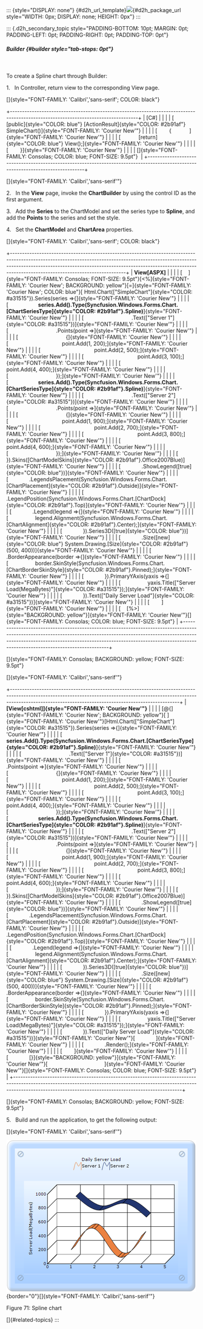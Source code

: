 ::: {style="DISPLAY: none"}
[](ms-xhelp:///?Id=d2h_url_template){#d2h_url_template}![](!package_url!){#d2h_package_url style="WIDTH: 0px; DISPLAY: none; HEIGHT: 0px"}
:::

::: {.d2h_secondary_topic style="PADDING-BOTTOM: 10pt; MARGIN: 0pt; PADDING-LEFT: 0pt; PADDING-RIGHT: 0pt; PADDING-TOP: 0pt"}
##### Builder {#builder style="tab-stops: 0pt"}

 

To create a Spline chart through Builder:

1.   In Controller, return view to the corresponding View page.

[]{style="FONT-FAMILY: 'Calibri','sans-serif'; COLOR: black"} 

+----------------------------------------------------------------------------------------------------------------------------------+
| \[C#\]                                                                                                                           |
|                                                                                                                                  |
| [        [public]{style="COLOR: blue"} [ActionResult]{style="COLOR: #2b91af"} SimpleChart()]{style="FONT-FAMILY: 'Courier New'"} |
|                                                                                                                                  |
| [        {            ]{style="FONT-FAMILY: 'Courier New'"}                                                                      |
|                                                                                                                                  |
| [            [return]{style="COLOR: blue"} View();]{style="FONT-FAMILY: 'Courier New'"}                                          |
|                                                                                                                                  |
| [        }]{style="FONT-FAMILY: 'Courier New'"}                                                                                  |
|                                                                                                                                  |
| []{style="FONT-FAMILY: Consolas; COLOR: blue; FONT-SIZE: 9.5pt"}                                                                 |
+----------------------------------------------------------------------------------------------------------------------------------+

[]{style="FONT-FAMILY: 'Calibri','sans-serif'"} 

2.   In the **View** page, invoke the **ChartBuilder** by using the control ID as the first argument.

3.   Add the **Series** to the ChartModel and set the series type to **Spline**, and add the **Points** to the series and set the style.

4.   Set the **ChartModel** and **ChartArea** properties.

[]{style="FONT-FAMILY: 'Calibri','sans-serif'; COLOR: black"} 

+-----------------------------------------------------------------------------------------------------------------------------------------------------------------------------------------------------------------------------------------------------------------------------------------+
| **View\[ASPX\]**                                                                                                                                                                                                                                                                        |
|                                                                                                                                                                                                                                                                                         |
| [    ]{style="FONT-FAMILY: Consolas; FONT-SIZE: 9.5pt"}[\<%]{style="FONT-FAMILY: 'Courier New'; BACKGROUND: yellow"}[=]{style="FONT-FAMILY: 'Courier New'; COLOR: blue"}[ Html.Chart([\"SimpleChart\"]{style="COLOR: #a31515"}).Series(series =\>{]{style="FONT-FAMILY: 'Courier New'"} |
|                                                                                                                                                                                                                                                                                         |
| [                    **series.Add().Type(Syncfusion.Windows.Forms.Chart.[ChartSeriesType]{style="COLOR: #2b91af"}.Spline)**]{style="FONT-FAMILY: 'Courier New'"}                                                                                                                        |
|                                                                                                                                                                                                                                                                                         |
| [                                .Text([\"Server 1\"]{style="COLOR: #a31515"})]{style="FONT-FAMILY: 'Courier New'"}                                                                                                                                                                     |
|                                                                                                                                                                                                                                                                                         |
| [                                .Points(point =\>]{style="FONT-FAMILY: 'Courier New'"}                                                                                                                                                                                                 |
|                                                                                                                                                                                                                                                                                         |
| [                                {]{style="FONT-FAMILY: 'Courier New'"}                                                                                                                                                                                                                 |
|                                                                                                                                                                                                                                                                                         |
| [                                    point.Add(1, 200);]{style="FONT-FAMILY: 'Courier New'"}                                                                                                                                                                                            |
|                                                                                                                                                                                                                                                                                         |
| [                                    point.Add(2, 500);]{style="FONT-FAMILY: 'Courier New'"}                                                                                                                                                                                            |
|                                                                                                                                                                                                                                                                                         |
| [                                    point.Add(3, 100);]{style="FONT-FAMILY: 'Courier New'"}                                                                                                                                                                                            |
|                                                                                                                                                                                                                                                                                         |
| [                                    point.Add(4, 400);]{style="FONT-FAMILY: 'Courier New'"}                                                                                                                                                                                            |
|                                                                                                                                                                                                                                                                                         |
| [                                });]{style="FONT-FAMILY: 'Courier New'"}                                                                                                                                                                                                               |
|                                                                                                                                                                                                                                                                                         |
| [                    **series.Add().Type(Syncfusion.Windows.Forms.Chart.[ChartSeriesType]{style="COLOR: #2b91af"}.Spline)**]{style="FONT-FAMILY: 'Courier New'"}                                                                                                                        |
|                                                                                                                                                                                                                                                                                         |
| [                                .Text([\"Server 2\"]{style="COLOR: #a31515"})]{style="FONT-FAMILY: 'Courier New'"}                                                                                                                                                                     |
|                                                                                                                                                                                                                                                                                         |
| [                                .Points(point =\>]{style="FONT-FAMILY: 'Courier New'"}                                                                                                                                                                                                 |
|                                                                                                                                                                                                                                                                                         |
| [                                {]{style="FONT-FAMILY: 'Courier New'"}                                                                                                                                                                                                                 |
|                                                                                                                                                                                                                                                                                         |
| [                                    point.Add(1, 900);]{style="FONT-FAMILY: 'Courier New'"}                                                                                                                                                                                            |
|                                                                                                                                                                                                                                                                                         |
| [                                    point.Add(2, 700);]{style="FONT-FAMILY: 'Courier New'"}                                                                                                                                                                                            |
|                                                                                                                                                                                                                                                                                         |
| [                                    point.Add(3, 800);]{style="FONT-FAMILY: 'Courier New'"}                                                                                                                                                                                            |
|                                                                                                                                                                                                                                                                                         |
| [                                    point.Add(4, 600);]{style="FONT-FAMILY: 'Courier New'"}                                                                                                                                                                                            |
|                                                                                                                                                                                                                                                                                         |
| [                                });]{style="FONT-FAMILY: 'Courier New'"}                                                                                                                                                                                                               |
|                                                                                                                                                                                                                                                                                         |
| [            }).Skins([ChartModelSkins]{style="COLOR: #2b91af"}.Office2007Blue)]{style="FONT-FAMILY: 'Courier New'"}                                                                                                                                                                    |
|                                                                                                                                                                                                                                                                                         |
| [              .ShowLegend([true]{style="COLOR: blue"})]{style="FONT-FAMILY: 'Courier New'"}                                                                                                                                                                                            |
|                                                                                                                                                                                                                                                                                         |
| [              .LegendsPlacement(Syncfusion.Windows.Forms.Chart.[ChartPlacement]{style="COLOR: #2b91af"}.Outside)]{style="FONT-FAMILY: 'Courier New'"}                                                                                                                                  |
|                                                                                                                                                                                                                                                                                         |
| [              .LegendPosition(Syncfusion.Windows.Forms.Chart.[ChartDock]{style="COLOR: #2b91af"}.Top)]{style="FONT-FAMILY: 'Courier New'"}                                                                                                                                             |
|                                                                                                                                                                                                                                                                                         |
| [              .Legend(legend =\>{]{style="FONT-FAMILY: 'Courier New'"}                                                                                                                                                                                                                 |
|                                                                                                                                                                                                                                                                                         |
| [                  legend.Alignment(Syncfusion.Windows.Forms.Chart.[ChartAlignment]{style="COLOR: #2b91af"}.Center);]{style="FONT-FAMILY: 'Courier New'"}                                                                                                                               |
|                                                                                                                                                                                                                                                                                         |
| [              }).Series3D([true]{style="COLOR: blue"})]{style="FONT-FAMILY: 'Courier New'"}                                                                                                                                                                                            |
|                                                                                                                                                                                                                                                                                         |
| [              .Size([new]{style="COLOR: blue"} System.Drawing.[Size]{style="COLOR: #2b91af"}(500, 400))]{style="FONT-FAMILY: 'Courier New'"}                                                                                                                                           |
|                                                                                                                                                                                                                                                                                         |
| [              .BorderAppearance(border =\>{]{style="FONT-FAMILY: 'Courier New'"}                                                                                                                                                                                                       |
|                                                                                                                                                                                                                                                                                         |
| [                  border.SkinStyle(Syncfusion.Windows.Forms.Chart.[ChartBorderSkinStyle]{style="COLOR: #2b91af"}.Pinned);]{style="FONT-FAMILY: 'Courier New'"}                                                                                                                         |
|                                                                                                                                                                                                                                                                                         |
| [              }).PrimaryYAxis(yaxis =\>{]{style="FONT-FAMILY: 'Courier New'"}                                                                                                                                                                                                          |
|                                                                                                                                                                                                                                                                                         |
| [                  yaxis.Title([\"Server Load(MegaBytes)\"]{style="COLOR: #a31515"});]{style="FONT-FAMILY: 'Courier New'"}                                                                                                                                                              |
|                                                                                                                                                                                                                                                                                         |
| [              }).Text([\"Daily Server Load\"]{style="COLOR: #a31515"})]{style="FONT-FAMILY: 'Courier New'"}                                                                                                                                                                            |
|                                                                                                                                                                                                                                                                                         |
| [        ]{style="FONT-FAMILY: 'Courier New'"}                                                                                                                                                                                                                                          |
|                                                                                                                                                                                                                                                                                         |
| [    [%\>]{style="BACKGROUND: yellow"}]{style="FONT-FAMILY: 'Courier New'"}[]{style="FONT-FAMILY: Consolas; COLOR: blue; FONT-SIZE: 9.5pt"}                                                                                                                                             |
+-----------------------------------------------------------------------------------------------------------------------------------------------------------------------------------------------------------------------------------------------------------------------------------------+

[]{style="FONT-FAMILY: Consolas; BACKGROUND: yellow; FONT-SIZE: 9.5pt"} 

[]{style="FONT-FAMILY: 'Calibri','sans-serif'"} 

+---------------------------------------------------------------------------------------------------------------------------------------------------------------------------------------------------------------------------------+
| **[View\[cshtml\]]{style="FONT-FAMILY: 'Courier New'"}**                                                                                                                                                                        |
|                                                                                                                                                                                                                                 |
| [\@{]{style="FONT-FAMILY: 'Courier New'; BACKGROUND: yellow"}[ ]{style="FONT-FAMILY: 'Courier New'"}[Html.Chart([\"SimpleChart\"]{style="COLOR: #a31515"}).Series(series =\>{]{style="FONT-FAMILY: 'Courier New'"}              |
|                                                                                                                                                                                                                                 |
| [                    **series.Add().Type(Syncfusion.Windows.Forms.Chart.[ChartSeriesType]{style="COLOR: #2b91af"}.Spline)**]{style="FONT-FAMILY: 'Courier New'"}                                                                |
|                                                                                                                                                                                                                                 |
| [                                .Text([\"Server 1\"]{style="COLOR: #a31515"})]{style="FONT-FAMILY: 'Courier New'"}                                                                                                             |
|                                                                                                                                                                                                                                 |
| [                                .Points(point =\>]{style="FONT-FAMILY: 'Courier New'"}                                                                                                                                         |
|                                                                                                                                                                                                                                 |
| [                                {]{style="FONT-FAMILY: 'Courier New'"}                                                                                                                                                         |
|                                                                                                                                                                                                                                 |
| [                                    point.Add(1, 200);]{style="FONT-FAMILY: 'Courier New'"}                                                                                                                                    |
|                                                                                                                                                                                                                                 |
| [                                    point.Add(2, 500);]{style="FONT-FAMILY: 'Courier New'"}                                                                                                                                    |
|                                                                                                                                                                                                                                 |
| [                                    point.Add(3, 100);]{style="FONT-FAMILY: 'Courier New'"}                                                                                                                                    |
|                                                                                                                                                                                                                                 |
| [                                    point.Add(4, 400);]{style="FONT-FAMILY: 'Courier New'"}                                                                                                                                    |
|                                                                                                                                                                                                                                 |
| [                                });]{style="FONT-FAMILY: 'Courier New'"}                                                                                                                                                       |
|                                                                                                                                                                                                                                 |
| [                    **series.Add().Type(Syncfusion.Windows.Forms.Chart.[ChartSeriesType]{style="COLOR: #2b91af"}.Spline)**]{style="FONT-FAMILY: 'Courier New'"}                                                                |
|                                                                                                                                                                                                                                 |
| [                                .Text([\"Server 2\"]{style="COLOR: #a31515"})]{style="FONT-FAMILY: 'Courier New'"}                                                                                                             |
|                                                                                                                                                                                                                                 |
| [                                .Points(point =\>]{style="FONT-FAMILY: 'Courier New'"}                                                                                                                                         |
|                                                                                                                                                                                                                                 |
| [                                {]{style="FONT-FAMILY: 'Courier New'"}                                                                                                                                                         |
|                                                                                                                                                                                                                                 |
| [                                    point.Add(1, 900);]{style="FONT-FAMILY: 'Courier New'"}                                                                                                                                    |
|                                                                                                                                                                                                                                 |
| [                                    point.Add(2, 700);]{style="FONT-FAMILY: 'Courier New'"}                                                                                                                                    |
|                                                                                                                                                                                                                                 |
| [                                    point.Add(3, 800);]{style="FONT-FAMILY: 'Courier New'"}                                                                                                                                    |
|                                                                                                                                                                                                                                 |
| [                                    point.Add(4, 600);]{style="FONT-FAMILY: 'Courier New'"}                                                                                                                                    |
|                                                                                                                                                                                                                                 |
| [                                });]{style="FONT-FAMILY: 'Courier New'"}                                                                                                                                                       |
|                                                                                                                                                                                                                                 |
| [            }).Skins([ChartModelSkins]{style="COLOR: #2b91af"}.Office2007Blue)]{style="FONT-FAMILY: 'Courier New'"}                                                                                                            |
|                                                                                                                                                                                                                                 |
| [              .ShowLegend([true]{style="COLOR: blue"})]{style="FONT-FAMILY: 'Courier New'"}                                                                                                                                    |
|                                                                                                                                                                                                                                 |
| [              .LegendsPlacement(Syncfusion.Windows.Forms.Chart.[ChartPlacement]{style="COLOR: #2b91af"}.Outside)]{style="FONT-FAMILY: 'Courier New'"}                                                                          |
|                                                                                                                                                                                                                                 |
| [              .LegendPosition(Syncfusion.Windows.Forms.Chart.[ChartDock]{style="COLOR: #2b91af"}.Top)]{style="FONT-FAMILY: 'Courier New'"}                                                                                     |
|                                                                                                                                                                                                                                 |
| [              .Legend(legend =\>{]{style="FONT-FAMILY: 'Courier New'"}                                                                                                                                                         |
|                                                                                                                                                                                                                                 |
| [                  legend.Alignment(Syncfusion.Windows.Forms.Chart.[ChartAlignment]{style="COLOR: #2b91af"}.Center);]{style="FONT-FAMILY: 'Courier New'"}                                                                       |
|                                                                                                                                                                                                                                 |
| [              }).Series3D([true]{style="COLOR: blue"})]{style="FONT-FAMILY: 'Courier New'"}                                                                                                                                    |
|                                                                                                                                                                                                                                 |
| [              .Size([new]{style="COLOR: blue"} System.Drawing.[Size]{style="COLOR: #2b91af"}(500, 400))]{style="FONT-FAMILY: 'Courier New'"}                                                                                   |
|                                                                                                                                                                                                                                 |
| [              .BorderAppearance(border =\>{]{style="FONT-FAMILY: 'Courier New'"}                                                                                                                                               |
|                                                                                                                                                                                                                                 |
| [                  border.SkinStyle(Syncfusion.Windows.Forms.Chart.[ChartBorderSkinStyle]{style="COLOR: #2b91af"}.Pinned);]{style="FONT-FAMILY: 'Courier New'"}                                                                 |
|                                                                                                                                                                                                                                 |
| [              }).PrimaryYAxis(yaxis =\>{]{style="FONT-FAMILY: 'Courier New'"}                                                                                                                                                  |
|                                                                                                                                                                                                                                 |
| [                  yaxis.Title([\"Server Load(MegaBytes)\"]{style="COLOR: #a31515"});]{style="FONT-FAMILY: 'Courier New'"}                                                                                                      |
|                                                                                                                                                                                                                                 |
| [              }).Text([\"Daily Server Load\"]{style="COLOR: #a31515"})]{style="FONT-FAMILY: 'Courier New'"}[              ]{style="FONT-FAMILY: 'Courier New'"}                                                                |
|                                                                                                                                                                                                                                 |
| [              .Render();]{style="FONT-FAMILY: 'Courier New'"}                                                                                                                                                                  |
|                                                                                                                                                                                                                                 |
| [        ]{style="FONT-FAMILY: 'Courier New'"}                                                                                                                                                                                  |
|                                                                                                                                                                                                                                 |
| [              [}]{style="BACKGROUND: yellow"}]{style="FONT-FAMILY: 'Courier New'"}[                                      ]{style="FONT-FAMILY: 'Courier New'"}[]{style="FONT-FAMILY: Consolas; COLOR: blue; FONT-SIZE: 9.5pt"} |
+---------------------------------------------------------------------------------------------------------------------------------------------------------------------------------------------------------------------------------+

[]{style="FONT-FAMILY: Consolas; BACKGROUND: yellow; FONT-SIZE: 9.5pt"} 

5.   Build and run the application, to get the following output:

[]{style="FONT-FAMILY: 'Calibri','sans-serif'"} 

![](ImagesExt/image69_72.png){border="0"}[]{style="FONT-FAMILY: 'Calibri','sans-serif'"}

Figure 71: Spline chart

[]{#related-topics}
:::
